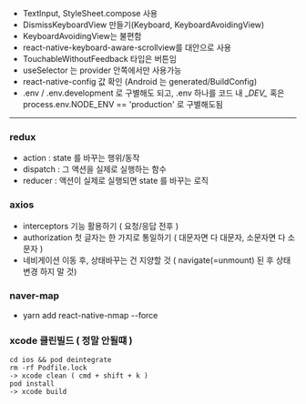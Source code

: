 - TextInput, StyleSheet.compose 사용
- DismissKeyboardView 만들기(Keyboard, KeyboardAvoidingView)
- KeyboardAvoidingView는 불편함
- react-native-keyboard-aware-scrollview를 대안으로 사용
- TouchableWithoutFeedback 타입은 버튼임
- useSelector 는 provider 안쪽에서만 사용가능
- react-native-config 값 확인 (Android 는 generated/BuildConfig)  
- .env / .env.development 로 구별해도 되고, .env 하나를 코드 내 \__DEV\__ 혹은  
  process.env.NODE_ENV == 'production' 로 구별해도됨
---
### redux
- action : state 를 바꾸는 행위/동작
- dispatch : 그 액션을 실제로 실행하는 함수
- reducer : 액션이 실제로 실행되면 state 를 바꾸는 로직

### axios
- interceptors 기능 활용하기 ( 요청/응답 전후 )
- authorization 첫 글자는 한 가지로 통일하기 ( 대문자면 다 대문자, 소문자면 다 소문자 )
- 네비게이션 이동 후, 상태바꾸는 건 지양할 것 ( navigate(=unmount) 된 후 상태 변경 하지 말 것)

### naver-map
- yarn add react-native-nmap --force


### xcode 클린빌드 ( 정말 안될떄 )
```
cd ios && pod deintegrate
rm -rf Podfile.lock
-> xcode clean ( cmd + shift + k )
pod install
-> xcode build
```
